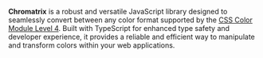 **Chromatrix** is a robust and versatile JavaScript library designed to seamlessly convert between any color format supported by the [CSS Color Module Level 4](https://drafts.csswg.org/css-color/). Built with TypeScript for enhanced type safety and developer experience, it provides a reliable and efficient way to manipulate and transform colors within your web applications.

